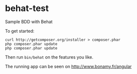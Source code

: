 behat-test
==============

Sample BDD with Behat

To get started:

```
curl http://getcomposer.org/installer > composer.phar
php composer.phar update
php composer.phar update
```

Then run ```bin/behat``` on the features you like.

The running app can be seen on http://www.bonamy.fr/angular
